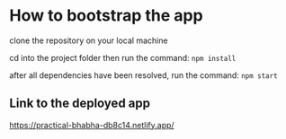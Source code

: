 # How to bootstrap the app

clone the repository on your local machine

cd into the project folder then run the command: `npm install`

after all dependencies have been resolved, run the command: `npm start`


## Link to the deployed app
https://practical-bhabha-db8c14.netlify.app/

